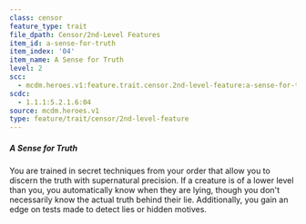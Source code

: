 ```yaml
---
class: censor
feature_type: trait
file_dpath: Censor/2nd-Level Features
item_id: a-sense-for-truth
item_index: '04'
item_name: A Sense for Truth
level: 2
scc:
  - mcdm.heroes.v1:feature.trait.censor.2nd-level-feature:a-sense-for-truth
scdc:
  - 1.1.1:5.2.1.6:04
source: mcdm.heroes.v1
type: feature/trait/censor/2nd-level-feature
---
```


##### A Sense for Truth

You are trained in secret techniques from your order that allow you to discern the truth with supernatural precision. If a creature is of a lower level than you, you automatically know when they are lying, though you don't necessarily know the actual truth behind their lie. Additionally, you gain an edge on tests made to detect lies or hidden motives.
